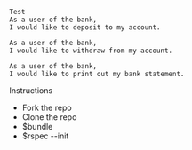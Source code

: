 ```
Test
As a user of the bank,
I would like to deposit to my account.

As a user of the bank,
I would like to withdraw from my account.

As a user of the bank,
I would like to print out my bank statement.

```

Instructions

- Fork the repo
- Clone the repo
- $bundle
- $rspec --init
